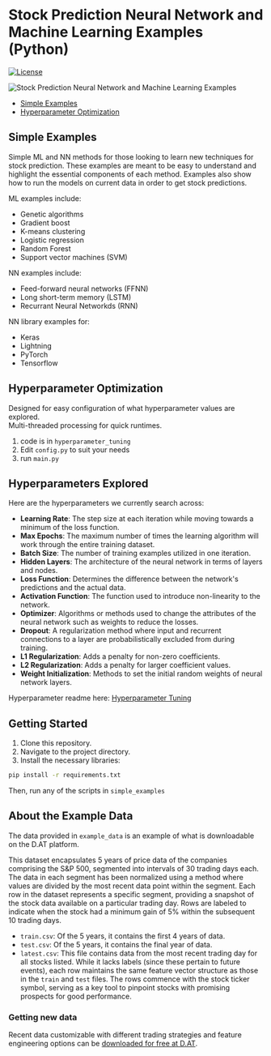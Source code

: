 # Stock Prediction Neural Network and Machine Learning Examples (Python)

[![License](https://img.shields.io/badge/License-Apache_2.0-blue.svg)](https://opensource.org/licenses/Apache-2.0)

![Stock Prediction Neural Network and Machine Learning Examples ](https://repository-images.githubusercontent.com/669594930/b6bf1290-6278-4973-b7df-f698e226f23)

* [Simple Examples](#simple-examples)
* [Hyperparameter Optimization](#hyperparameter-optimization)

## Simple Examples

Simple ML and NN methods for those looking to learn new techniques for
stock prediction. These examples are meant to be easy to understand and highlight the essential components of each
method. Examples also show how to run the models on current data in order to get stock predictions.

ML examples include:
* Genetic algorithms
* Gradient boost
* K-means clustering
* Logistic regression
* Random Forest
* Support vector machines (SVM)

NN examples include:
* Feed-forward neural networks (FFNN)
* Long short-term memory (LSTM)
* Recurrant Neural Networkds (RNN)

NN library examples for:
* Keras
* Lightning
* PyTorch
* Tensorflow

## Hyperparameter Optimization
Designed for easy configuration of what hyperparameter values are explored.  
Multi-threaded processing for quick runtimes.

1. code is in `hyperparameter_tuning`
2. Edit `config.py` to suit your needs
3. run `main.py`

## Hyperparameters Explored

Here are the hyperparameters we currently search across:

- **Learning Rate**: The step size at each iteration while moving towards a minimum of the loss function.
- **Max Epochs**: The maximum number of times the learning algorithm will work through the entire training dataset.
- **Batch Size**: The number of training examples utilized in one iteration.
- **Hidden Layers**: The architecture of the neural network in terms of layers and nodes.
- **Loss Function**: Determines the difference between the network's predictions and the actual data.
- **Activation Function**: The function used to introduce non-linearity to the network.
- **Optimizer**: Algorithms or methods used to change the attributes of the neural network such as weights to reduce the
  losses.
- **Dropout**: A regularization method where input and recurrent connections to a layer are probabilistically excluded
  from during training.
- **L1 Regularization**: Adds a penalty for non-zero coefficients.
- **L2 Regularization**: Adds a penalty for larger coefficient values.
- **Weight Initialization**: Methods to set the initial random weights of neural network layers.

Hyperparameter readme here:  [Hyperparameter Tuning](hyperparameter_tuning/README.md)

## Getting Started

1. Clone this repository.
2. Navigate to the project directory.
3. Install the necessary libraries:

```bash
pip install -r requirements.txt
```

Then, run any of the scripts in `simple_examples`


## About the Example Data

The data provided in `example_data` is an example of what is downloadable on the D.AT platform.

This dataset encapsulates 5 years of price data of the companies comprising the S&P 500,
segmented into intervals of 30 trading days each. The data in each segment
has been normalized using a method where values are divided by the most
recent data point within the segment. Each row in the dataset represents a
specific segment, providing a snapshot of the stock data available on a
particular trading day. Rows are labeled to indicate when the
stock had a minimum gain of 5% within the subsequent 10 trading days.

* `train.csv`: Of the 5 years, it contains the first 4 years of data.
* `test.csv`: Of the 5 years, it contains the final year of data.
* `latest.csv`: This file contains data from the most recent trading
  day for all stocks listed. While it lacks labels (since these pertain to future events),
  each row maintains the same feature vector structure as those in the `train` and `test`
  files. The rows commence with the stock ticker symbol, serving as a key tool to pinpoint
  stocks with promising prospects for good performance.

### Getting new data

Recent data customizable with different trading strategies and feature engineering options can be [downloaded for free
at D.AT](https://d.at/ref/github-python-examples).


